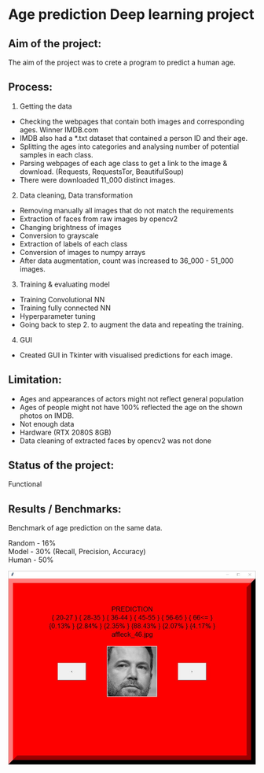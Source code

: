 # Age prediction Deep learning project

## Aim of the project:
The aim of the project was to crete a program to predict a human age.

## Process:
1. Getting the data
- Checking the webpages that contain both images and corresponding ages. Winner IMDB.com
- IMDB also had a *.txt dataset that contained a person ID and their age.
- Splitting the ages into categories and analysing number of potential samples in each class.
- Parsing webpages of each age class to get a link to the image & download. (Requests, RequestsTor, BeautifulSoup)
- There were downloaded 11_000 distinct images.

2. Data cleaning, Data transformation
- Removing manually all images that do not match the requirements
- Extraction of faces from raw images by opencv2
- Changing brightness of images
- Conversion to grayscale
- Extraction of labels of each class
- Conversion of images to numpy arrays
- After data augmentation, count was increased to 36_000 - 51_000 images.

3. Training & evaluating model
- Training Convolutional NN
- Training fully connected NN
- Hyperparameter tuning
- Going back to step 2. to augment the data and repeating the training.

4. GUI
- Created GUI in Tkinter with visualised predictions for each image.

## Limitation:
- Ages and appearances of actors might not reflect general population
- Ages of people might not have 100% reflected the age on the shown photos on IMDB.
- Not enough data
- Hardware (RTX 2080S 8GB)
- Data cleaning of extracted faces by opencv2 was not done

## Status of the project:
Functional

## Results / Benchmarks:
Benchmark of age prediction on the same data.

Random - 16% \
Model - 30% (Recall, Precision, Accuracy) \
Human - 50%

![Image](github_img.jpg)